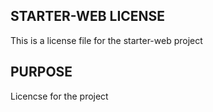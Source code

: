 ## STARTER-WEB LICENSE

This is a license file for the starter-web project

## PURPOSE

Licencse for the project